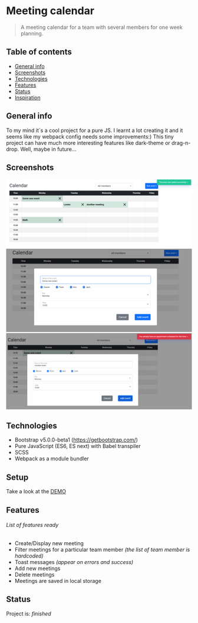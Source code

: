 # Meeting calendar
> A meeting calendar for a team with several members for one week planning.

## Table of contents
* [General info](#general-info)
* [Screenshots](#screenshots)
* [Technologies](#technologies)
* [Features](#features)
* [Status](#status)
* [Inspiration](#inspiration)

## General info
To my mind it`s a cool project for a pure JS. I learnt a lot creating it and it seems like my webpack config needs some improvements:)
This tiny project can have much more interesting features like dark-theme or drag-n-drop. Well, maybe in future...

## Screenshots
![Example screenshot1](./src/img/screenshot_view.png)
![Example screenshot2](./src/img/screenshot_success.png)
![Example screenshot3](./src/img/screenshot_error.png)

## Technologies
* Bootstrap v5.0.0-beta1 (https://getbootstrap.com/)
* Pure JavaScript (ES6, ES next) with Babel transpiler 
* SCSS
* Webpack as a module bundler

## Setup
Take a look at the [DEMO](https://ic3top.github.io/Calendar-for-Ciklum/dist/)

## Features
###### List of features ready 
* Create/Display new meeting
* Filter meetings for a particular team member _(the list of team member is hardcoded)_
* Toast messages _(appear on errors and success)_
* Add new meetings
* Delete meetings
* Meetings are saved in local storage

## Status
Project is: _finished_


